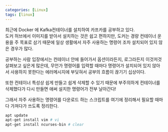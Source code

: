 ```yaml
---
categories: [Linux]
tags: [linux]
---
```


최근에 Docker 에 Kafka컨테이너를 설치하여 카프카를 공부하고 있다.  
도커 허브에서 이미지를 받아서 설치하는 것은 쉽고 편하지만, 도커는 경량 컨테이너 운용을 주 목표로 삼기 때문에 일상 생활에서 자주 사용하는 명령어 조차 설치되어 있지 않은 경우가 많다.

공부하는 사람 입장에서는 컨테이너 안에 들어가서 옵션이라든지, 로그라든지 이것저것 살펴보고 싶은게 많은데, 무언가 명령어를 입력할  때마다 명령어가 설치되어 있지 않아서 사용하지 못한다는 에러메시지에 부딪혀서 공부의 흐름이 끊기기 십상이다.

또한 컨테이너 특성상 쉽게 만들고 쉽게 삭제할 수 있기 때문에 부주의하게 컨테이너를 삭제했다가 다시 만들면 애써 설치한 명령어가 전부 날아간다!

그래서 자주 사용하는 명령어를 다운로드 하는 스크립트를 여기에 정리해서 필요할 때마다 가져다가 쓰도록 정리한다.


```bash
apt update
apt-get install vim # vi
apt-get install ncurses-bin # clear
```
